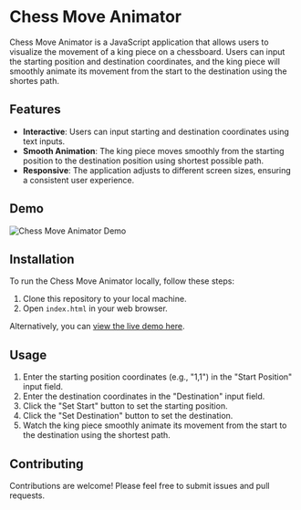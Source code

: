 # Chess Move Animator

Chess Move Animator is a JavaScript application that allows users to visualize the movement of a king piece on a chessboard. Users can input the starting position and destination coordinates, and the king piece will smoothly animate its movement from the start to the destination using the shortes path.

## Features

- **Interactive**: Users can input starting and destination coordinates using text inputs.
- **Smooth Animation**: The king piece moves smoothly from the starting position to the destination position using shortest possible path.
- **Responsive**: The application adjusts to different screen sizes, ensuring a consistent user experience.

## Demo

![Chess Move Animator Demo](demo.gif)

## Installation

To run the Chess Move Animator locally, follow these steps:

1. Clone this repository to your local machine.
2. Open `index.html` in your web browser.

Alternatively, you can [view the live demo here](https://nitigya-joshi.github.io/KingMover/).

## Usage

1. Enter the starting position coordinates (e.g., "1,1") in the "Start Position" input field.
2. Enter the destination coordinates in the "Destination" input field.
3. Click the "Set Start" button to set the starting position.
4. Click the "Set Destination" button to set the destination.
5. Watch the king piece smoothly animate its movement from the start to the destination using the shortest path.

## Contributing

Contributions are welcome! Please feel free to submit issues and pull requests.
